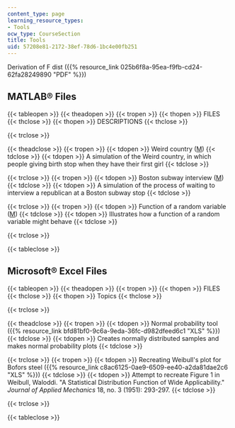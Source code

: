 ```yaml
---
content_type: page
learning_resource_types:
- Tools
ocw_type: CourseSection
title: Tools
uid: 57208e81-2172-38ef-78d6-1bc4e00fb251
---
```


Derivation of F dist ({{% resource_link 025b6f8a-95ea-f9fb-cd24-62fa28249890 "PDF" %}})

MATLAB® Files
-------------

{{< tableopen >}}
{{< theadopen >}}
{{< tropen >}}
{{< thopen >}}
FILES
{{< thclose >}}
{{< thopen >}}
DESCRIPTIONS
{{< thclose >}}

{{< trclose >}}

{{< theadclose >}}
{{< tropen >}}
{{< tdopen >}}
Weird country ([M](/courses/engineering-systems-division/esd-86-models-data-and-inference-for-socio-technical-systems-spring-2007/tools/weird_country3.m))
{{< tdclose >}}
{{< tdopen >}}
A simulation of the Weird country, in which people giving birth stop when they have their first girl
{{< tdclose >}}

{{< trclose >}}
{{< tropen >}}
{{< tdopen >}}
Boston subway interview ([M](/courses/engineering-systems-division/esd-86-models-data-and-inference-for-socio-technical-systems-spring-2007/tools/subway_interviews.m))
{{< tdclose >}}
{{< tdopen >}}
A simulation of the process of waiting to interview a republican at a Boston subway stop
{{< tdclose >}}

{{< trclose >}}
{{< tropen >}}
{{< tdopen >}}
Function of a random variable ([M](/courses/engineering-systems-division/esd-86-models-data-and-inference-for-socio-technical-systems-spring-2007/tools/func_rand_var.m))
{{< tdclose >}}
{{< tdopen >}}
Illustrates how a function of a random variable might behave
{{< tdclose >}}

{{< trclose >}}

{{< tableclose >}}

Microsoft® Excel Files
----------------------

{{< tableopen >}}
{{< theadopen >}}
{{< tropen >}}
{{< thopen >}}
FILES
{{< thclose >}}
{{< thopen >}}
Topics
{{< thclose >}}

{{< trclose >}}

{{< theadclose >}}
{{< tropen >}}
{{< tdopen >}}
Normal probability tool ({{% resource_link bfd81bf0-9c6a-9eda-36fc-d982dfeed6c1 "XLS" %}})
{{< tdclose >}}
{{< tdopen >}}
Creates normally distributed samples and makes normal probability plots
{{< tdclose >}}

{{< trclose >}}
{{< tropen >}}
{{< tdopen >}}
Recreating Weibull's plot for Bofors steel ({{% resource_link c8ac6125-0ae9-6509-ee40-a2da81dae2c6 "XLS" %}})
{{< tdclose >}}
{{< tdopen >}}
Attempt to recreate Figure 1 in Weibull, Waloddi. "A Statistical Distribution Function of Wide Applicability." _Journal of Applied Mechanics_ 18, no. 3 (1951): 293-297.
{{< tdclose >}}

{{< trclose >}}

{{< tableclose >}}
